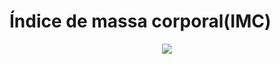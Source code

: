 <h1>Índice de massa corporal(IMC)</h1>

<p align="center">
  <img src="https://i.imgur.com/bPMgyob.png">
</p>
